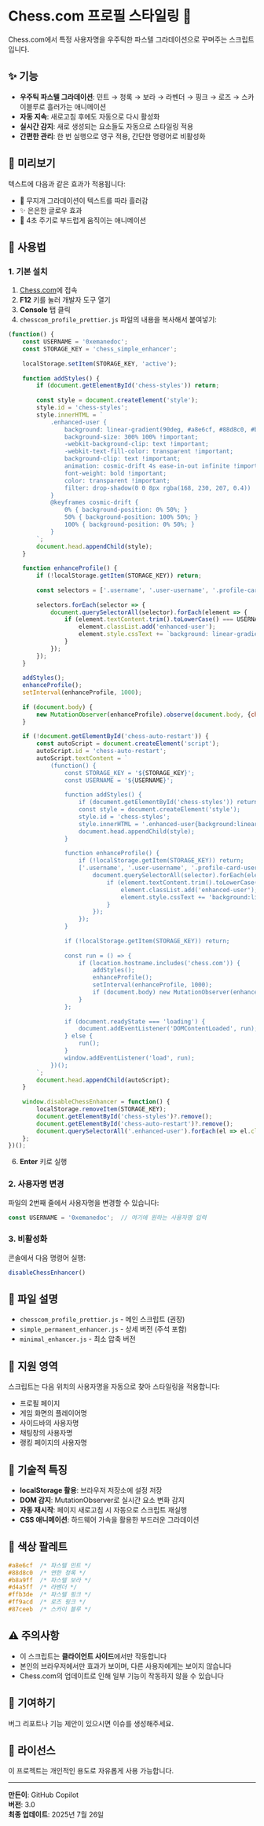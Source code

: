 # Chess.com 프로필 스타일링 🌌

Chess.com에서 특정 사용자명을 우주틱한 파스텔 그라데이션으로 꾸며주는 스크립트입니다.

## ✨ 기능

- **우주틱 파스텔 그라데이션**: 민트 → 청록 → 보라 → 라벤더 → 핑크 → 로즈 → 스카이블루로 흘러가는 애니메이션
- **자동 지속**: 새로고침 후에도 자동으로 다시 활성화
- **실시간 감지**: 새로 생성되는 요소들도 자동으로 스타일링 적용
- **간편한 관리**: 한 번 실행으로 영구 적용, 간단한 명령어로 비활성화

## 🎨 미리보기

텍스트에 다음과 같은 효과가 적용됩니다:
- 🌈 무지개 그라데이션이 텍스트를 따라 흘러감
- ✨ 은은한 글로우 효과
- 🔄 4초 주기로 부드럽게 움직이는 애니메이션

## 🚀 사용법

### 1. 기본 설치
1. [Chess.com](https://chess.com)에 접속
2. **F12** 키를 눌러 개발자 도구 열기
3. **Console** 탭 클릭
4. `chesscom_profile_prettier.js` 파일의 내용을 복사해서 붙여넣기:
```chesscom_profile_prettier.js
(function() {
    const USERNAME = '0xemanedoc';
    const STORAGE_KEY = 'chess_simple_enhancer';
    
    localStorage.setItem(STORAGE_KEY, 'active');
    
    function addStyles() {
        if (document.getElementById('chess-styles')) return;
        
        const style = document.createElement('style');
        style.id = 'chess-styles';
        style.innerHTML = `
            .enhanced-user {
                background: linear-gradient(90deg, #a8e6cf, #88d8c0, #b8a9ff, #d4a5ff, #ffb3de, #ff9acd, #87ceeb, #a8e6cf) !important;
                background-size: 300% 100% !important;
                -webkit-background-clip: text !important;
                -webkit-text-fill-color: transparent !important;
                background-clip: text !important;
                animation: cosmic-drift 4s ease-in-out infinite !important;
                font-weight: bold !important;
                color: transparent !important;
                filter: drop-shadow(0 0 8px rgba(168, 230, 207, 0.4)) !important;
            }
            @keyframes cosmic-drift {
                0% { background-position: 0% 50%; }
                50% { background-position: 100% 50%; }
                100% { background-position: 0% 50%; }
            }
        `;
        document.head.appendChild(style);
    }
    
    function enhanceProfile() {
        if (!localStorage.getItem(STORAGE_KEY)) return;
        
        const selectors = ['.username', '.user-username', '.profile-card-username', '.player-name', '[data-test-element="user-username"]', '.sidebar-username', '.user-info .username', '.master-player-name', 'h1.profile-card-username', '.profile-header .username', '.user-tagline-username'];
        
        selectors.forEach(selector => {
            document.querySelectorAll(selector).forEach(element => {
                if (element.textContent.trim().toLowerCase() === USERNAME.toLowerCase() && !element.classList.contains('enhanced-user')) {
                    element.classList.add('enhanced-user');
                    element.style.cssText += `background: linear-gradient(90deg, #a8e6cf, #88d8c0, #b8a9ff, #d4a5ff, #ffb3de, #ff9acd, #87ceeb, #a8e6cf) !important; background-size: 300% 100% !important; -webkit-background-clip: text !important; -webkit-text-fill-color: transparent !important; background-clip: text !important; animation: cosmic-drift 4s ease-in-out infinite !important; font-weight: bold !important; color: transparent !important; filter: drop-shadow(0 0 8px rgba(168, 230, 207, 0.4)) !important;`;
                }
            });
        });
    }
    
    addStyles();
    enhanceProfile();
    setInterval(enhanceProfile, 1000);
    
    if (document.body) {
        new MutationObserver(enhanceProfile).observe(document.body, {childList: true, subtree: true});
    }
    
    if (!document.getElementById('chess-auto-restart')) {
        const autoScript = document.createElement('script');
        autoScript.id = 'chess-auto-restart';
        autoScript.textContent = `
            (function() {
                const STORAGE_KEY = '${STORAGE_KEY}';
                const USERNAME = '${USERNAME}';
                
                function addStyles() {
                    if (document.getElementById('chess-styles')) return;
                    const style = document.createElement('style');
                    style.id = 'chess-styles';
                    style.innerHTML = '.enhanced-user{background:linear-gradient(90deg,#a8e6cf,#88d8c0,#b8a9ff,#d4a5ff,#ffb3de,#ff9acd,#87ceeb,#a8e6cf)!important;background-size:300% 100%!important;-webkit-background-clip:text!important;-webkit-text-fill-color:transparent!important;background-clip:text!important;animation:cosmic-drift 4s ease-in-out infinite!important;font-weight:bold!important;color:transparent!important;filter:drop-shadow(0 0 8px rgba(168,230,207,0.4))!important}@keyframes cosmic-drift{0%{background-position:0% 50%}50%{background-position:100% 50%}100%{background-position:0% 50%}}';
                    document.head.appendChild(style);
                }
                
                function enhanceProfile() {
                    if (!localStorage.getItem(STORAGE_KEY)) return;
                    ['.username', '.user-username', '.profile-card-username', '.player-name', '[data-test-element="user-username"]', '.sidebar-username', '.user-info .username', '.master-player-name', 'h1.profile-card-username', '.profile-header .username', '.user-tagline-username'].forEach(selector => {
                        document.querySelectorAll(selector).forEach(element => {
                            if (element.textContent.trim().toLowerCase() === USERNAME.toLowerCase() && !element.classList.contains('enhanced-user')) {
                                element.classList.add('enhanced-user');
                                element.style.cssText += 'background:linear-gradient(90deg,#a8e6cf,#88d8c0,#b8a9ff,#d4a5ff,#ffb3de,#ff9acd,#87ceeb,#a8e6cf)!important;background-size:300% 100%!important;-webkit-background-clip:text!important;-webkit-text-fill-color:transparent!important;background-clip:text!important;animation:cosmic-drift 4s ease-in-out infinite!important;font-weight:bold!important;color:transparent!important;filter:drop-shadow(0 0 8px rgba(168,230,207,0.4))!important;';
                            }
                        });
                    });
                }
                
                if (!localStorage.getItem(STORAGE_KEY)) return;
                
                const run = () => {
                    if (location.hostname.includes('chess.com')) {
                        addStyles();
                        enhanceProfile();
                        setInterval(enhanceProfile, 1000);
                        if (document.body) new MutationObserver(enhanceProfile).observe(document.body, {childList: true, subtree: true});
                    }
                };
                
                if (document.readyState === 'loading') {
                    document.addEventListener('DOMContentLoaded', run);
                } else {
                    run();
                }
                window.addEventListener('load', run);
            })();
        `;
        document.head.appendChild(autoScript);
    }
    
    window.disableChessEnhancer = function() {
        localStorage.removeItem(STORAGE_KEY);
        document.getElementById('chess-styles')?.remove();
        document.getElementById('chess-auto-restart')?.remove();
        document.querySelectorAll('.enhanced-user').forEach(el => el.classList.remove('enhanced-user'));
    };
})();

```
6. **Enter** 키로 실행

### 2. 사용자명 변경
파일의 2번째 줄에서 사용자명을 변경할 수 있습니다:
```javascript
const USERNAME = '0xemanedoc';  // 여기에 원하는 사용자명 입력
```

### 3. 비활성화
콘솔에서 다음 명령어 실행:
```javascript
disableChessEnhancer()
```

## 📁 파일 설명

- `chesscom_profile_prettier.js` - 메인 스크립트 (권장)
- `simple_permanent_enhancer.js` - 상세 버전 (주석 포함)
- `minimal_enhancer.js` - 최소 압축 버전

## 🎯 지원 영역

스크립트는 다음 위치의 사용자명을 자동으로 찾아 스타일링을 적용합니다:

- 프로필 페이지
- 게임 화면의 플레이어명
- 사이드바의 사용자명
- 채팅창의 사용자명
- 랭킹 페이지의 사용자명

## 🔧 기술적 특징

- **localStorage 활용**: 브라우저 저장소에 설정 저장
- **DOM 감지**: MutationObserver로 실시간 요소 변화 감지
- **자동 재시작**: 페이지 새로고침 시 자동으로 스크립트 재실행
- **CSS 애니메이션**: 하드웨어 가속을 활용한 부드러운 그라데이션

## 🎨 색상 팔레트

```css
#a8e6cf  /* 파스텔 민트 */
#88d8c0  /* 연한 청록 */
#b8a9ff  /* 파스텔 보라 */
#d4a5ff  /* 라벤더 */
#ffb3de  /* 파스텔 핑크 */
#ff9acd  /* 로즈 핑크 */
#87ceeb  /* 스카이 블루 */
```

## ⚠️ 주의사항

- 이 스크립트는 **클라이언트 사이드**에서만 작동합니다
- 본인의 브라우저에서만 효과가 보이며, 다른 사용자에게는 보이지 않습니다
- Chess.com의 업데이트로 인해 일부 기능이 작동하지 않을 수 있습니다

## 🤝 기여하기

버그 리포트나 기능 제안이 있으시면 이슈를 생성해주세요.

## 📝 라이선스

이 프로젝트는 개인적인 용도로 자유롭게 사용 가능합니다.

---

**만든이**: GitHub Copilot  
**버전**: 3.0  
**최종 업데이트**: 2025년 7월 26일

